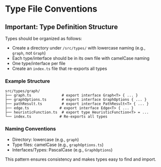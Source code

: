 # Type File Conventions

## Important: Type Definition Structure

Types should be organized as follows:

- Create a directory under `/src/types/` with lowercase naming (e.g., `graph`, not `Graph`)
- Each type/interface should be in its own file with camelCase naming
- One type/interface per file
- Create an `index.ts` file that re-exports all types

### Example Structure

```tree
src/types/graph/
├── graph.ts              # export interface Graph<T> { ... }
├── graphOptions.ts       # export interface GraphOptions { ... }
├── pathResult.ts         # export interface PathResult<T> { ... }
├── edge.ts              # export interface Edge<T> { ... }
├── heuristicFunction.ts  # export type HeuristicFunction<T> = ...
└── index.ts             # Re-exports all types
```

### Naming Conventions

- Directory: lowercase (e.g., `graph`)
- Type files: camelCase (e.g., `graphOptions.ts`)
- Interfaces/Types: PascalCase (e.g., `GraphOptions`)

This pattern ensures consistency and makes types easy to find and import.
